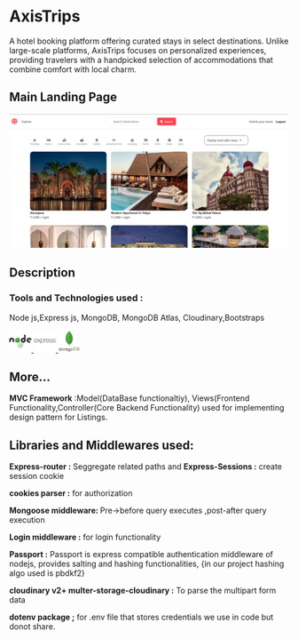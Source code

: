 <h1>AxisTrips</h1>
<p>A hotel booking platform offering curated stays in select destinations. Unlike large-scale platforms, AxisTrips focuses on personalized experiences, providing travelers with a handpicked selection of accommodations that combine comfort with local charm.</p>
<h2>Main Landing Page</h2>
<img src="gitimageaxistrips.png" >
<h2>Description</h2>
<h3>Tools and Technologies used :</h3>
<p>Node js,Express js, MongoDB, MongoDB Atlas, Cloudinary,Bootstraps</p>

<a href="https://nodejs.org" target="_blank" rel="noreferrer"> <img src="https://raw.githubusercontent.com/devicons/devicon/master/icons/nodejs/nodejs-original-wordmark.svg" alt="nodejs" width="40" height="40"/> </a> <a href="https://expressjs.com" target="_blank" rel="noreferrer"> <img src="https://raw.githubusercontent.com/devicons/devicon/master/icons/express/express-original-wordmark.svg" alt="express" width="40" height="40"/> </a> <a href="https://www.mongodb.com/" target="_blank" rel="noreferrer"> <img src="https://raw.githubusercontent.com/devicons/devicon/master/icons/mongodb/mongodb-original-wordmark.svg" alt="mongodb" width="40" height="40"/> </a>

<h2>More...</h2>
<p><b>MVC Framework</b> :Model(DataBase functionaltiy), Views(Frontend Functionality,Controller(Core Backend Functionality) used for implementing design pattern for Listings.</p>
<p></p>
<h2>Libraries and Middlewares used: </h2>
<p><b>Express-router :</b> Seggregate related paths and <b>Express-Sessions :</b> create session cookie</p>
<p><b>cookies parser :</b> for authorization </p>
<p><b>Mongoose middleware: </b> Pre->before query executes ,post-after query execution </p>
<p><b>Login middleware :</b> for login functionality</p>
<p><b>Passport :</b> Passport is express compatible authentication middleware of nodejs, provides salting and hashing functionalities, {in our project hashing algo used is pbdkf2}</p>
<p><b>cloudinary v2+ multer-storage-cloudinary :</b> To parse the multipart form data </p>
<p><b>dotenv package ;</b> for .env file that stores credentials we use in code but donot share.</p>
